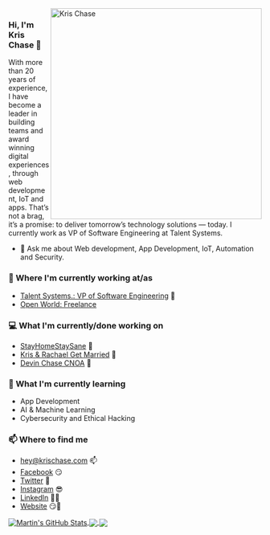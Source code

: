 <img align="right" src="https://i.imgur.com/IS6FQne.jpeg" alt="Kris Chase" width=420px height=420px/>


### Hi, I'm Kris Chase 👋

With more than 20 years of experience, I have become a leader in building teams and award winning digital experiences, through web development, IoT and apps. That’s not a brag, it’s a promise: to deliver tomorrow’s technology solutions — today. I currently work as VP of Software Engineering at Talent Systems. 

- 💬  Ask me about Web development, App Development, IoT, Automation and Security.

### 💼 Where I'm currently working at/as
- [Talent Systems.: VP of Software Engineering](https://talentsystems.com) 💼 
- [Open World: Freelance](https://krischase.com)

### 💻 What I'm currently/done working on
- [StayHomeStaySane](https://stayhomestaysane.com)  🚀
- [Kris & Rachael Get Married](https://krisandrachael.com/)  💍
- [Devin Chase CNOA](https://devinchasecnoa.com/)  👮

### 📖 What I'm currently learning
- App Development
- AI & Machine Learning
- Cybersecurity and Ethical Hacking

### 📫 Where to find me
- [hey@krischase.com](mailto:hey@krischase.com) 📫
- [Facebook](https://facebook.com/mehh.kris) 😏
- [Twitter](https://twitter.com/chaseebadkids) 🐤
- [Instagram](https://instagram.com/imkrischase) 😎
- [LinkedIn](https://www.linkedin.com/in/krisrchase/) 👨💼
- [Website](https://krischase.com) 😏🔗

<a href="https://github.com/mehh/mehh">
  <img align="center" src="https://github-readme-stats.vercel.app/api?username=mehh&show_icons=true&line_height=27&count_private=true&title_color=ffffff&text_color=c9cacc&icon_color=2bbc8a&bg_color=1d1f21" alt="Martin's GitHub Stats" />
</a>

<a href="https://github.com/mehh/python-project-blueprint">
  <img align="center" src="https://github-readme-stats.vercel.app/api/pin/?username=mehh&repo=kris_and_rachael_get_married&title_color=ffffff&text_color=c9cacc&icon_color=2bbc8a&bg_color=1d1f21" />
</a>


<a href="https://github.com/mehh/go-project-blueprint">
  <img align="center" src="https://github-readme-stats.vercel.app/api/pin/?username=mehh&repo=Bash-Scripts&title_color=ffffff&text_color=c9cacc&icon_color=2bbc8a&bg_color=1d1f21" />
</a>    


